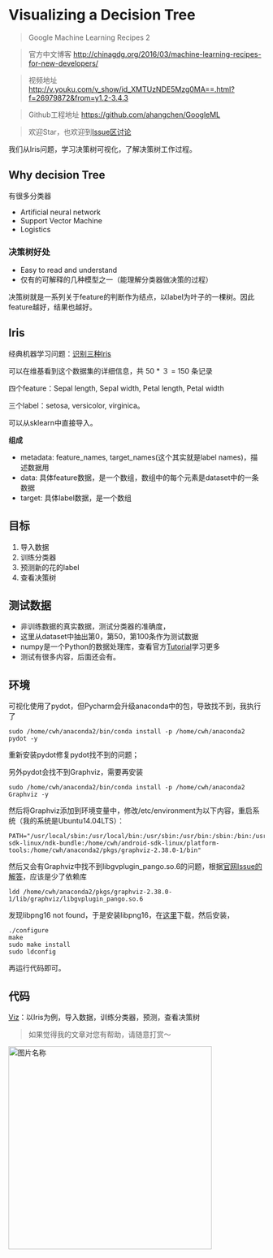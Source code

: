 # Visualizing a Decision Tree 
> Google Machine Learning Recipes 2

> 官方中文博客 http://chinagdg.org/2016/03/machine-learning-recipes-for-new-developers/

> 视频地址 http://v.youku.com/v_show/id_XMTUzNDE5Mzg0MA==.html?f=26979872&from=y1.2-3.4.3

> Github工程地址 https://github.com/ahangchen/GoogleML

> 欢迎Star，也欢迎到[Issue区讨论](https://github.com/ahangchen/GoogleML/issues)

我们从Iris问题，学习决策树可视化，了解决策树工作过程。

## Why decision Tree

有很多分类器
- Artificial neural network
- Support Vector Machine
- Logistics 


### 决策树好处
- Easy to read and understand
- 仅有的可解释的几种模型之一（能理解分类器做决策的过程）

决策树就是一系列关于feature的判断作为结点，以label为叶子的一棵树。因此feature越好，结果也越好。

## Iris
经典机器学习问题：[识别三种Iris](https://en.wikipedia.org/wiki/Iris_flower_data_set)

可以在维基看到这个数据集的详细信息，共 50 * ３ = 150 条记录

四个feature：Sepal length, Sepal width, Petal length, Petal width

三个label：setosa, versicolor, virginica。

可以从sklearn中直接导入。

**组成**
- metadata: feature_names, target_names(这个其实就是label names)，描述数据用
- data: 具体feature数据，是一个数组，数组中的每个元素是dataset中的一条数据
- target: 具体label数据，是一个数组

## 目标
1. 导入数据
2. 训练分类器
3. 预测新的花的label
4. 查看决策树

## 测试数据
- 非训练数据的真实数据，测试分类器的准确度，
- 这里从dataset中抽出第0，第50，第100条作为测试数据
- numpy是一个Python的数据处理库，查看官方[Tutorial](https://docs.scipy.org/doc/numpy-dev/user/quickstart.html)学习更多
- 测试有很多内容，后面还会有。

## 环境
可视化使用了pydot，但Pycharm会升级anaconda中的包，导致找不到，我执行了
```
sudo /home/cwh/anaconda2/bin/conda install -p /home/cwh/anaconda2 pydot -y
```
重新安装pydot修复pydot找不到的问题；

另外pydot会找不到Graphviz，需要再安装
```
sudo /home/cwh/anaconda2/bin/conda install -p /home/cwh/anaconda2 Graphviz -y
```
然后将Graphviz添加到环境变量中，修改/etc/environment为以下内容，重启系统（我的系统是Ubuntu14.04LTS）：
```
PATH="/usr/local/sbin:/usr/local/bin:/usr/sbin:/usr/bin:/sbin:/bin:/usr/games:/usr/local/games:/home/cwh/android-sdk-linux/ndk-bundle:/home/cwh/android-sdk-linux/platform-tools:/home/cwh/anaconda2/pkgs/graphviz-2.38.0-1/bin"
```

然后又会有Graphviz中找不到libgvplugin_pango.so.6的问题，根据[官网Issue的解答](http://www.graphviz.org/content/issue-warning-could-not-load-usrlibgraphvizlibgvpluginrsvgso6)，应该是少了依赖库
```
ldd /home/cwh/anaconda2/pkgs/graphviz-2.38.0-1/lib/graphviz/libgvplugin_pango.so.6
```

发现libpng16 not found，于是安装libpng16，在[这里](https://sourceforge.net/projects/libpng/?source=directory)下载，然后安装，

```
./configure
make
sudo make install
sudo ldconfig
```
再运行代码即可。


## 代码
[Viz](../../src/viz.py)：以Iris为例，导入数据，训练分类器，预测，查看决策树

> 如果觉得我的文章对您有帮助，请随意打赏～

<img src="../../res/wxmoney.jpg" width = "400" height = "400" alt="图片名称" align=center />

